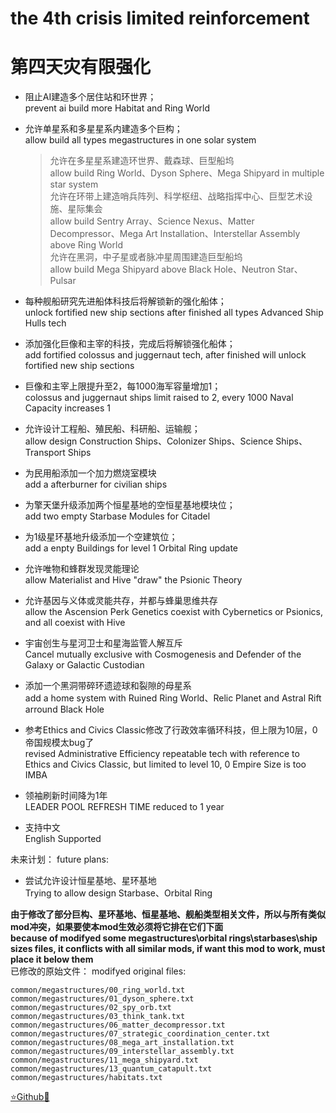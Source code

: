 # the 4th crisis limited reinforcement
# 第四天灾有限强化

- 阻止AI建造多个居住站和环世界；  
  prevent ai build more Habitat and Ring World
- 允许单星系和多星星系内建造多个巨构；  
  allow build all types megastructures in one solar system
	> 允许在多星星系建造环世界、戴森球、巨型船坞  
    allow build Ring World、Dyson Sphere、Mega Shipyard in multiple star system  
	> 允许在环带上建造哨兵阵列、科学枢纽、战略指挥中心、巨型艺术设施、星际集会  
    allow build Sentry Array、Science Nexus、Matter Decompressor、Mega Art Installation、Interstellar Assembly above Ring World  
	> 允许在黑洞，中子星或者脉冲星周围建造巨型船坞  
    allow build Mega Shipyard above Black Hole、Neutron Star、Pulsar  

- 每种舰船研究先进船体科技后将解锁新的强化船体；  
  unlock fortified new ship sections after finished all types Advanced Ship Hulls tech
- 添加强化巨像和主宰的科技，完成后将解锁强化船体；  
  add fortified colossus and juggernaut tech, after finished will unlock fortified new ship sections
- 巨像和主宰上限提升至2，每1000海军容量增加1；  
  colossus and juggernaut ships limit raised to 2, every 1000 Naval Capacity increases 1
- 允许设计工程船、殖民船、科研船、运输舰；  
  allow design Construction Ships、Colonizer Ships、Science Ships、Transport Ships
- 为民用船添加一个加力燃烧室模块  
  add a afterburner for civilian ships

- 为擎天堡升级添加两个恒星基地的空恒星基地模块位；  
  add two empty Starbase Modules for Citadel
- 为1级星环基地升级添加一个空建筑位；  
  add a enpty Buildings for level 1 Orbital Ring update

- 允许唯物和蜂群发现灵能理论  
  allow Materialist and Hive "draw" the Psionic Theory
- 允许基因与义体或灵能共存，并都与蜂巢思维共存  
  allow the Ascension Perk Genetics coexist with Cybernetics or Psionics, and all coexist with Hive

- 宇宙创生与星河卫士和星海监管人解互斥  
  Cancel mutually exclusive with Cosmogenesis and Defender of the Galaxy or Galactic Custodian

- 添加一个黑洞带碎环遗迹球和裂隙的母星系  
  add a home system with Ruined Ring World、Relic Planet and Astral Rift arround Black Hole
- 参考Ethics and Civics Classic修改了行政效率循环科技，但上限为10层，0帝国规模太bug了  
  revised Administrative Efficiency repeatable tech with reference to Ethics and Civics Classic, but limited to level 10, 0 Empire Size is too IMBA
- 领袖刷新时间降为1年  
  LEADER POOL REFRESH TIME reduced to 1 year
- 支持中文  
  English Supported

未来计划：
future plans:  
- 尝试允许设计恒星基地、星环基地  
  Trying to allow design Starbase、Orbital Ring

**由于修改了部分巨构、星环基地、恒星基地、舰船类型相关文件，所以与所有类似mod冲突，如果要使本mod生效必须将它排在它们下面**  
**because of modifyed some megastructures\orbital rings\starbases\ship sizes files, it conflicts with all similar mods, if want this mod to work, must place it below them**  
已修改的原始文件：
modifyed original files:  
```
common/megastructures/00_ring_world.txt
common/megastructures/01_dyson_sphere.txt
common/megastructures/02_spy_orb.txt
common/megastructures/03_think_tank.txt
common/megastructures/06_matter_decompressor.txt
common/megastructures/07_strategic_coordination_center.txt
common/megastructures/08_mega_art_installation.txt
common/megastructures/09_interstellar_assembly.txt
common/megastructures/11_mega_shipyard.txt
common/megastructures/13_quantum_catapult.txt
common/megastructures/habitats.txt
```

[⭐Github🌟](https://github.com/Diadormu/4th_crisis_plus)